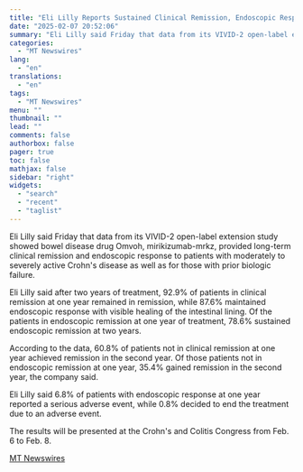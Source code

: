 ```yaml
---
title: "Eli Lilly Reports Sustained Clinical Remission, Endoscopic Response in Patients With Crohn's Disease Treated With Omvoh"
date: "2025-02-07 20:52:06"
summary: "Eli Lilly said Friday that data from its VIVID-2 open-label extension study showed bowel disease drug Omvoh, mirikizumab-mrkz, provided long-term clinical remission and endoscopic response to patients with moderately to severely active Crohn's disease as well as for those with prior biologic failure. Eli Lilly said after two years of..."
categories:
  - "MT Newswires"
lang:
  - "en"
translations:
  - "en"
tags:
  - "MT Newswires"
menu: ""
thumbnail: ""
lead: ""
comments: false
authorbox: false
pager: true
toc: false
mathjax: false
sidebar: "right"
widgets:
  - "search"
  - "recent"
  - "taglist"
---
```


Eli Lilly said Friday that data from its VIVID-2 open-label extension study showed bowel disease drug Omvoh, mirikizumab-mrkz, provided long-term clinical remission and endoscopic response to patients with moderately to severely active Crohn's disease as well as for those with prior biologic failure.

Eli Lilly said after two years of treatment, 92.9% of patients in clinical remission at one year remained in remission, while 87.6% maintained endoscopic response with visible healing of the intestinal lining. Of the patients in endoscopic remission at one year of treatment, 78.6% sustained endoscopic remission at two years.

According to the data, 60.8% of patients not in clinical remission at one year achieved remission in the second year. Of those patients not in endoscopic remission at one year, 35.4% gained remission in the second year, the company said.

Eli Lilly said 6.8% of patients with endoscopic response at one year reported a serious adverse event, while 0.8% decided to end the treatment due to an adverse event.

The results will be presented at the Crohn's and Colitis Congress from Feb. 6 to Feb. 8.

[MT Newswires](https://www.tradingview.com/news/mtnewswires.com:20250207:A3312396:0/)
